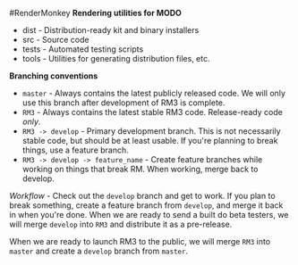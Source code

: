 #RenderMonkey
**Rendering utilities for MODO**

- dist - Distribution-ready kit and binary installers
- src - Source code
- tests - Automated testing scripts
- tools - Utilities for generating distribution files, etc.

**Branching conventions**
- `master` - Always contains the latest publicly released code. We will only use this branch after development of RM3 is complete.
- `RM3` - Always contains the latest stable RM3 code. Release-ready code _only_.
- `RM3 -> develop` - Primary development branch. This is not necessarily stable code, but should be at least usable. If you're planning to break things, use a feature branch.
- `RM3 -> develop -> feature_name` - Create feature branches while working on things that break RM. When working, merge back to develop.

*Workflow* - Check out the `develop` branch and get to work. If you plan to break something, create a feature branch from `develop`, and merge it back in when you're done. When we are ready to send a built do beta testers, we will merge `develop` into `RM3` and distribute it as a pre-release.

When we are ready to launch RM3 to the public, we will merge `RM3` into `master` and create a `develop` branch from `master`.
